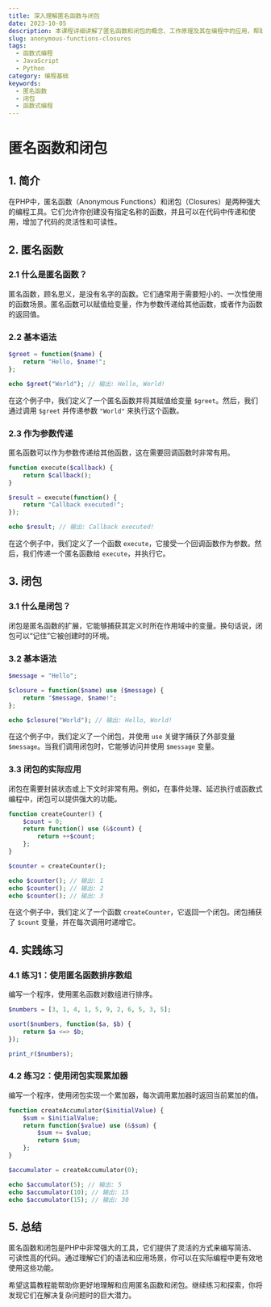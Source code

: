 ```yaml
---
title: 深入理解匿名函数与闭包
date: 2023-10-05
description: 本课程详细讲解了匿名函数和闭包的概念、工作原理及其在编程中的应用，帮助开发者更好地理解和使用这些高级编程技巧。
slug: anonymous-functions-closures
tags:
  - 函数式编程
  - JavaScript
  - Python
category: 编程基础
keywords:
  - 匿名函数
  - 闭包
  - 函数式编程
---
```


# 匿名函数和闭包

## 1. 简介

在PHP中，匿名函数（Anonymous Functions）和闭包（Closures）是两种强大的编程工具。它们允许你创建没有指定名称的函数，并且可以在代码中传递和使用，增加了代码的灵活性和可读性。

## 2. 匿名函数

### 2.1 什么是匿名函数？

匿名函数，顾名思义，是没有名字的函数。它们通常用于需要短小的、一次性使用的函数场景。匿名函数可以赋值给变量，作为参数传递给其他函数，或者作为函数的返回值。

### 2.2 基本语法

```php
$greet = function($name) {
    return "Hello, $name!";
};

echo $greet("World"); // 输出: Hello, World!
```

在这个例子中，我们定义了一个匿名函数并将其赋值给变量 `$greet`。然后，我们通过调用 `$greet` 并传递参数 `"World"` 来执行这个函数。

### 2.3 作为参数传递

匿名函数可以作为参数传递给其他函数，这在需要回调函数时非常有用。

```php
function execute($callback) {
    return $callback();
}

$result = execute(function() {
    return "Callback executed!";
});

echo $result; // 输出: Callback executed!
```

在这个例子中，我们定义了一个函数 `execute`，它接受一个回调函数作为参数。然后，我们传递一个匿名函数给 `execute`，并执行它。

## 3. 闭包

### 3.1 什么是闭包？

闭包是匿名函数的扩展，它能够捕获其定义时所在作用域中的变量。换句话说，闭包可以“记住”它被创建时的环境。

### 3.2 基本语法

```php
$message = "Hello";

$closure = function($name) use ($message) {
    return "$message, $name!";
};

echo $closure("World"); // 输出: Hello, World!
```

在这个例子中，我们定义了一个闭包，并使用 `use` 关键字捕获了外部变量 `$message`。当我们调用闭包时，它能够访问并使用 `$message` 变量。

### 3.3 闭包的实际应用

闭包在需要封装状态或上下文时非常有用。例如，在事件处理、延迟执行或函数式编程中，闭包可以提供强大的功能。

```php
function createCounter() {
    $count = 0;
    return function() use (&$count) {
        return ++$count;
    };
}

$counter = createCounter();

echo $counter(); // 输出: 1
echo $counter(); // 输出: 2
echo $counter(); // 输出: 3
```

在这个例子中，我们定义了一个函数 `createCounter`，它返回一个闭包。闭包捕获了 `$count` 变量，并在每次调用时递增它。

## 4. 实践练习

### 4.1 练习1：使用匿名函数排序数组

编写一个程序，使用匿名函数对数组进行排序。

```php
$numbers = [3, 1, 4, 1, 5, 9, 2, 6, 5, 3, 5];

usort($numbers, function($a, $b) {
    return $a <=> $b;
});

print_r($numbers);
```

### 4.2 练习2：使用闭包实现累加器

编写一个程序，使用闭包实现一个累加器，每次调用累加器时返回当前累加的值。

```php
function createAccumulator($initialValue) {
    $sum = $initialValue;
    return function($value) use (&$sum) {
        $sum += $value;
        return $sum;
    };
}

$accumulator = createAccumulator(0);

echo $accumulator(5); // 输出: 5
echo $accumulator(10); // 输出: 15
echo $accumulator(15); // 输出: 30
```

## 5. 总结

匿名函数和闭包是PHP中非常强大的工具，它们提供了灵活的方式来编写简洁、可读性高的代码。通过理解它们的语法和应用场景，你可以在实际编程中更有效地使用这些功能。

希望这篇教程能帮助你更好地理解和应用匿名函数和闭包。继续练习和探索，你将发现它们在解决复杂问题时的巨大潜力。
